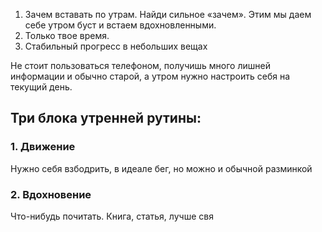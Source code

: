 1. Зачем вставать по утрам. Найди сильное «зачем». Этим мы даем себе утром буст и встаем вдохновленными. 
2. Только твое время. 
3. Стабильный прогресс в небольших вещах

Не стоит пользоваться телефоном, получишь много лишней информации и обычно старой, а утром нужно настроить себя на текущий день. 

## Три блока утренней рутины:
### 1. Движение
Нужно себя взбодрить, в идеале бег, но можно и обычной разминкой
### 2. Вдохновение
Что-нибудь почитать. Книга, статья, лучше свя